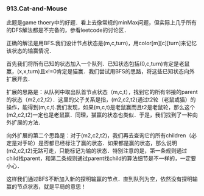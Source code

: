 ### 913.Cat-and-Mouse

此题是game thoery中的好题．看上去像常规的minMax问题，但实际上几乎所有的DFS解法都是不完备的，参看leetcode的讨论区．

正确的解法是用BFS.我们设计节点状态是(m,c,turn)，用color[m][c][turn]来记忆该状态的输赢情况．

首先我们将所有已知的状态加入一个队列．已知状态包括(0,c,turn)肯定是老鼠赢，(x,x,turn)且x!=0肯定是猫赢．我们尝试用BFS的思路，将这些已知状态向外扩展开去．

扩展的思路是：从队列中取出队首节点状态（m,c,t），找到它的所有邻接的parent的状态（m2,c2,t2）．这里的父子关系是指，(m2,c2,t2)通过t2轮（老鼠或猫）的操作，能得到(m,c,t).我们发现，如果(m,c,t)是老鼠赢而且t2是老鼠轮，那么这个(m2,c2,t2)一定也是老鼠赢．同理，猫赢的状态也类似．于是，我们找到了一种向外扩展的方法．

向外扩展的第二个思路是：对于(m2,c2,t2)，我们再去查询它的所有children（必定是对手轮）是否都已经标注了赢的状态．如果都是赢的状态，那么说明(m2,c2,t2)无路可走，只能标记为输的状态．特别注意的是，第一条规则通过child找parent，和第二条规则通过parent找child的算法细节是不一样的，一定要小心．

这样我们通过BFS不断加入新的探明输赢的节点．直到队列为空，依然没有探明输赢的节点状态，就是平局的意思！
